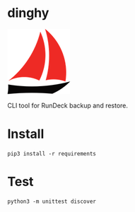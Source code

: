# dinghy

![dinghy logo](dinghy.png)

CLI tool for RunDeck backup and restore.

# Install

    pip3 install -r requirements

# Test

    python3 -m unittest discover
